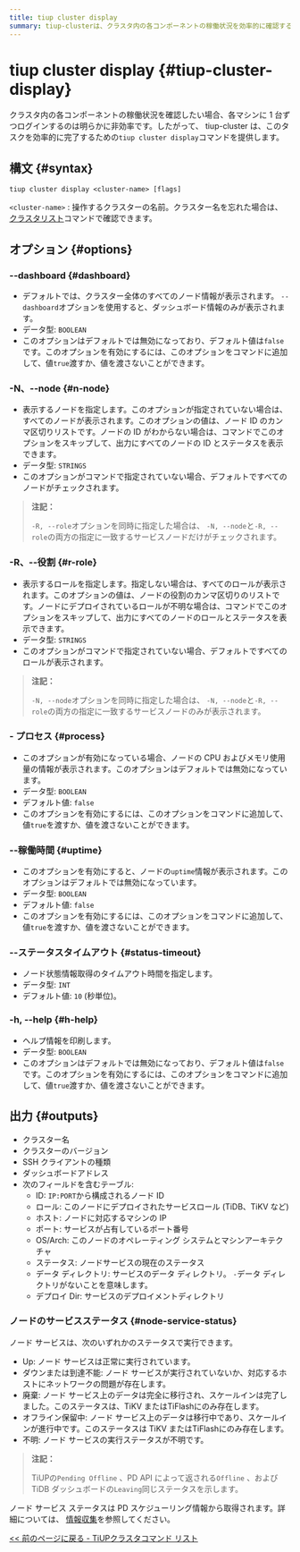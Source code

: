 ```yaml
---
title: tiup cluster display
summary: tiup-clusterは、クラスタ内の各コンポーネントの稼働状況を効率的に確認するためのtiup cluster displayコマンドを提供します。このコマンドを使用すると、クラスター全体のノード情報やダッシュボード情報を表示できます。さらに、ノードやロールを指定して表示することも可能です。ノードのサービスステータスは、Up、ダウン、廃棄、オフライン保留中、不明のいずれかです。
---
```


# tiup cluster display {#tiup-cluster-display}

クラスタ内の各コンポーネントの稼働状況を確認したい場合、各マシンに 1 台ずつログインするのは明らかに非効率です。したがって、 tiup-cluster は、このタスクを効率的に完了するための`tiup cluster display`コマンドを提供します。

## 構文 {#syntax}

```shell
tiup cluster display <cluster-name> [flags]
```

`<cluster-name>` : 操作するクラスターの名前。クラスター名を忘れた場合は、 [クラスタリスト](/tiup/tiup-component-cluster-list.md)コマンドで確認できます。

## オプション {#options}

### --dashboard {#dashboard}

-   デフォルトでは、クラスター全体のすべてのノード情報が表示されます。 `--dashboard`オプションを使用すると、ダッシュボード情報のみが表示されます。
-   データ型: `BOOLEAN`
-   このオプションはデフォルトでは無効になっており、デフォルト値は`false`です。このオプションを有効にするには、このオプションをコマンドに追加して、値`true`渡すか、値を渡さないことができます。

### -N、--node {#n-node}

-   表示するノードを指定します。このオプションが指定されていない場合は、すべてのノードが表示されます。このオプションの値は、ノード ID のカンマ区切りリストです。ノードの ID がわからない場合は、コマンドでこのオプションをスキップして、出力にすべてのノードの ID とステータスを表示できます。
-   データ型: `STRINGS`
-   このオプションがコマンドで指定されていない場合、デフォルトですべてのノードがチェックされます。

> **注記：**
>
> `-R, --role`オプションを同時に指定した場合は、 `-N, --node`と`-R, --role`の両方の指定に一致するサービスノードだけがチェックされます。

### -R、--役割 {#r-role}

-   表示するロールを指定します。指定しない場合は、すべてのロールが表示されます。このオプションの値は、ノードの役割のカンマ区切りのリストです。ノードにデプロイされているロールが不明な場合は、コマンドでこのオプションをスキップして、出力にすべてのノードのロールとステータスを表示できます。
-   データ型: `STRINGS`
-   このオプションがコマンドで指定されていない場合、デフォルトですべてのロールが表示されます。

> **注記：**
>
> `-N, --node`オプションを同時に指定した場合は、 `-N, --node`と`-R, --role`の両方の指定に一致するサービスノードのみが表示されます。

### - プロセス {#process}

-   このオプションが有効になっている場合、ノードの CPU およびメモリ使用量の情報が表示されます。このオプションはデフォルトでは無効になっています。
-   データ型: `BOOLEAN`
-   デフォルト値: `false`
-   このオプションを有効にするには、このオプションをコマンドに追加して、値`true`を渡すか、値を渡さないことができます。

### --稼働時間 {#uptime}

-   このオプションを有効にすると、ノードの`uptime`情報が表示されます。このオプションはデフォルトでは無効になっています。
-   データ型: `BOOLEAN`
-   デフォルト値: `false`
-   このオプションを有効にするには、このオプションをコマンドに追加して、値`true`を渡すか、値を渡さないことができます。

### --ステータスタイムアウト {#status-timeout}

-   ノード状態情報取得のタイムアウト時間を指定します。
-   データ型: `INT`
-   デフォルト値: `10` (秒単位)。

### -h, --help {#h-help}

-   ヘルプ情報を印刷します。
-   データ型: `BOOLEAN`
-   このオプションはデフォルトでは無効になっており、デフォルト値は`false`です。このオプションを有効にするには、このオプションをコマンドに追加して、値`true`渡すか、値を渡さないことができます。

## 出力 {#outputs}

-   クラスター名
-   クラスターのバージョン
-   SSH クライアントの種類
-   ダッシュボードアドレス
-   次のフィールドを含むテーブル:
    -   ID: `IP:PORT`から構成されるノード ID
    -   ロール: このノードにデプロイされたサービスロール (TiDB、TiKV など)
    -   ホスト: ノードに対応するマシンの IP
    -   ポート: サービスが占有しているポート番号
    -   OS/Arch: このノードのオペレーティング システムとマシンアーキテクチャ
    -   ステータス: ノードサービスの現在のステータス
    -   データ ディレクトリ: サービスのデータ ディレクトリ。 `-`データ ディレクトリがないことを意味します。
    -   デプロイ Dir: サービスのデプロイメントディレクトリ

### ノードのサービスステータス {#node-service-status}

ノード サービスは、次のいずれかのステータスで実行できます。

-   Up: ノード サービスは正常に実行されています。
-   ダウンまたは到達不能: ノード サービスが実行されていないか、対応するホストにネットワークの問題が存在します。
-   廃棄: ノード サービス上のデータは完全に移行され、スケールインは完了しました。このステータスは、TiKV またはTiFlashにのみ存在します。
-   オフライン保留中: ノード サービス上のデータは移行中であり、スケールインが進行中です。このステータスは TiKV またはTiFlashにのみ存在します。
-   不明: ノード サービスの実行ステータスが不明です。

> **注記：**
>
> TiUPの`Pending Offline` 、PD API によって返される`Offline` 、および TiDB ダッシュボードの`Leaving`同じステータスを示します。

ノード サービス ステータスは PD スケジューリング情報から取得されます。詳細については、 [情報収集](/tidb-scheduling.md#information-collection)を参照してください。

[&lt;&lt; 前のページに戻る - TiUPクラスタコマンド リスト](/tiup/tiup-component-cluster.md#command-list)
